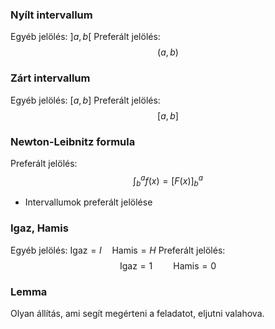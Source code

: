 ### Nyílt intervallum
Egyéb jelölés: $]a,b[$
Preferált jelölés:
$$(a,b)$$
### Zárt intervallum
Egyéb jelölés: $[a,b]$
Preferált jelölés:
$$[a,b]$$
### Newton-Leibnitz formula
Preferált jelölés:
$$\int_{b}^{a}{f(x)}=\bigg[F(x)\bigg]^a_b$$
- Intervallumok preferált jelölése
### Igaz, Hamis
Egyéb jelölés: $\text{Igaz}=I\quad\text{Hamis}=H$
Preferált jelölés:
$$\text{Igaz}=1\quad\quad\text{Hamis}=0$$
### Lemma
Olyan állítás, ami segít megérteni a feladatot, eljutni valahova.